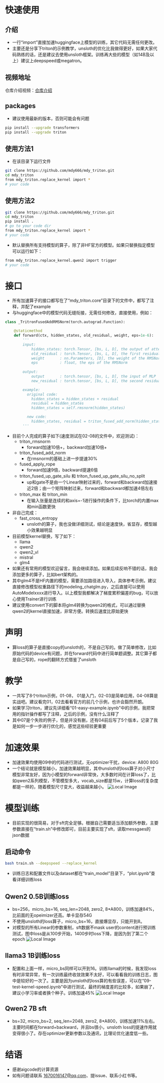 # 快速使用
## 介绍
- 一行“import”直接加速huggingface上模型的训练，其它代码无需任何更改。
- 主要还是分享下triton的示例教学，unsloth的优化比我做得更好，如果大家代码熟练的话，还是建议去使用unsloth框架。训练再大些的模型（如14B及以上）建议上deepspeed或megatron。
## 视频地址
仓库介绍视频：[仓库介绍](https://www.bilibili.com/video/BV12XCbYGE2a/?vd_source=3f48cfc3f14eb5f74fc1e7e5005dbb67)
## packages
- 建议使用最新的版本，否则可能会有问题
```bash
pip install --upgrade transformers
pip install --upgrade triton
```
## 使用方法1
- 在该目录下运行文件
```bash
git clone https://github.com/mdy666/mdy_triton.git
cd mdy_triton
from mdy_triton.replace_kernel import *
# your code
```
## 使用方法2
```bash
git clone https://github.com/mdy666/mdy_triton.git
cd mdy_triton
pip install .
# go to your code dir
from mdy_triton.replace_kernel import *
# your code
```
- 默认替换所有支持模型的算子，除了非HF官方的模型。如果只替换指定模型可以运行如下：
```bash
from mdy_triton.replace_kernel.qwen2 import trigger
# your code
```

# 接口
- 所有加速算子的接口都写在了“mdy_triton.core”目录下的文件中，都写了注释，并配了example
- 与huggingface中的模型代码无缝衔接，无需任何修改，直接使用，例如：
```python
class _TritronFusedAddRMSNorm(torch.autograd.Function):

    @staticmethod
    def forward(ctx, hidden_states, old_residual, weight, eps=1e-6):
        '''
        input:
            hidden_states: torch.Tensor, [bs, L, D], the output of attention
            old_residual : torch.Tensor, [bs, L, D], the first residual at the begin of the decoder layer
            weight       : nn.Parameters, [D], the weight of the RMSNorm
            eps          : float, the eps of the RMSNorm
        
        output:
            output       : torch.tensor, [bs, L, D], the input of MLP
            new_residual : torch.tensor, [bs, L, D], the second residual at the middle of the decoder layer

        example:
          original code:
            hidden_states = hidden_states + residual
            residual = hidden_states
            hidden_states = self.rmsnorm(hidden_states)

          new code:
            hidden_states, residual = triton_fused_add_norm(hidden_states, residual, self.rmsnorm.weight, self.rmsnorm.eps)
        '''
```
- 目前个人完成的算子如下(速度测试在02-08的文件中，欢迎测试)：
    - triton_rmsnorm
        - forward加速10倍+，backward加速10倍+
    - triton_fused_add_norm
        - 在rmsnorm的基础上进一步提速30%
    - fused_apply_rope
        - forward加速9倍，backward提速6倍
    - triton_fused_up_gate_silu 和 triton_fused_up_gate_silu_no_split
        - up和gate不是由一个Linear映射过来的，forward和backward加速接近2倍；由一个矩阵映射过来，forward和backward都加速4倍左右
    - triton_max 和 triton_min
        - 在输入张量是连续的和axis=-1进行操作的条件下，比torch的内置max和min函数更快
- 非自己完成：
    - fast_cross_entropy
        - unsloth的算子，我也没做详细测试，结论是速度快，省显存，模型越小效果越明显
- 目前模型kernel替换，写了如下：
    - llama
    - qwen2
    - qwen2_vl
    - mistral
    - glm4
- 如果还有常用的模型欢迎留言，我会继续添加。如果后续反响不错的话，我会添加更多的算子，比如bert架构的。
- 其中glm4不是HF内置的模型，需要添加路径进入导入，具体参考示例，建议直接修改模型权重路径下的modeling_chatglm.py，之后直接可以使用AutoModelxxxx进行导入。以上模型我都解决了梯度累积偏差的bug，可以放心使用Trainer进行训练
- 建议使用convert下的脚本将glm4转换为qwen2的格式，可以通过替换qwen2的kernel直接加速，非常方便。转换后速度比原始更快
# 声明
- 算loss的算子是直接copy的unsloth的，不是自己写的。做了简单修改，比如原始代码的device有问题，并在forward代码中进行简单题调整。其它算子都是自己写的，rope的翻转方式借鉴了unsloth

# 教学
- 一共写了8个triton示例，01-08， 01是入门，02-03是简单应用，04-08算是实战吧。建议看完01，02去看看官方的前几个示例，也许会豁然开朗。
- 如果学习triton，建议先详细看“01-easy-example.ipynb”中的示例，我把常用的指针操作都写了注释，之后的示例，没有什么注释了
- 其中07是个失败的例子，但是并没有删，还有04前后写了5个版本，记录了我是如何一步一步进行优化的，感觉这些经验更重要

# 加速效果
- 加速效果均使用09中的代码进行测试，无optimizer干扰，device: A800 80G
- 一个结论就是模型越小，加速效果越明显，其中unsloth的loss算子对小尺寸模型非常友好，因为小模型的forward非常快，大多数时间在计算loss了，比如qwen2系列模型，不管模型多大，vocab_size都是15w，计算loss的复杂度都是一样的，随着模型尺寸变大，收益越来越小。
![Local Image](./imgs/speed.png)

# 模型训练
- 目前实现的很简易，对于sft完全足够。根据自己需要适当添加额外参数，主要参数直接在“train.sh”中修改即可，目前主要实现了sft，读取messgaes的json数据
## 启动命令
```bash
bash train.sh --deepspeed --replace_kernel
```
- 训练日志和配置文件以及dataset都在“train_model”目录下，“plot.ipynb”查看详细训练loss
## Qwen2 0.5B训练loss
- bs=256，micro_bs=16, seq_len=2048, zero2, 8*A800，训练加速84%，比前面的无opeimizer还高。单卡显存54G
- 不使用unsloth的loss算子，micro_bs=16，直接爆显存，只能开到8。
- 对模型的所有Linear的参数重制，sft数据不mask user的content进行预训练测试，图中loss是从100步开始，1400步时loss下降，是因为到了第二个epoch
![Local Image](./imgs/qwen2-0.5B.png)
## llama3 1B训练loss
- 配置和上面一样，micro_bs同样可以开到16。训练llama的时候，我发现loss有时非常异常，有一次训练最终收敛效果不太好，可以看看我的训练日志，图中是较好的一次了。主要是因为unsloth的loss算的有些误差，可以在“09-test-kernel-speed.ipynb”中进行测试，最终的梯度差的比较多，如果崩了，建议小学习率或者换个种子。训练加速45%
![Local Image](./imgs/llama3-1B.png)
## Qwen2 7B sft
- bs=32, micro_bs=2, seq_len=2048, zero2,  8*A800，训练加速11%左右。主要时间都在forward+backward，并且bs很小，unsloth loss的提速作用就变得很小了。存在optimizer更新参数以及通讯，比理论优化速度低一些。
# 结语
- 感谢aigcode的计算资源
- 如有问题请联系 1670016147@qq.com、提issue、联系小红书等。
